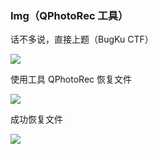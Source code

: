 ### Img（QPhotoRec 工具）

话不多说，直接上题（BugKu CTF）

![](https://pic1.imgdb.cn/item/6794ed7cd0e0a243d4f7ed73.jpg)

使用工具 QPhotoRec 恢复文件

![](https://pic1.imgdb.cn/item/6794edb2d0e0a243d4f7ed8c.jpg)

成功恢复文件

![](https://pic1.imgdb.cn/item/6794edc4d0e0a243d4f7ed9a.jpg)